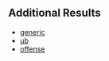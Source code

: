## Additional Results

* [generic](tables/results_generic.md)
* [ub](tables/results_ub.md)
* [offense](tables/results_offense.md)
